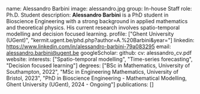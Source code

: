 name: Alessandro Barbini
image: alessandro.jpg
group: In-house Staff
role: Ph.D. Student
description: <b>Alessandro Barbini</b> is a PhD student in Bioscience Engineering with a strong background in applied mathematics and theoretical physics. His current research involves spatio-temporal modelling and decision focused learning.
profile: ["Ghent University (UGent)", "kermit.ugent.be/phd.php?author=A.%20Barbini&year="]
linkedin: https://www.linkedin.com/in/alessandro-barbini-79a083295
email: alessandro.barbini@ugent.be
googleScholar: 
github:
cv: alessandro_cv.pdf
website:
interests: ["Spatio-temporal modelling", "Time-series forecasting", "Decision focused learning"]
degrees: ["BSc in Mathematics, University of Southampton, 2022", "MSc in Engineering Mathematics, University of Bristol, 2023", "PhD in Bioscience Engineering - Mathematical Modelling, Ghent University (UGent), 2024 - Ongoing"]
publications: []